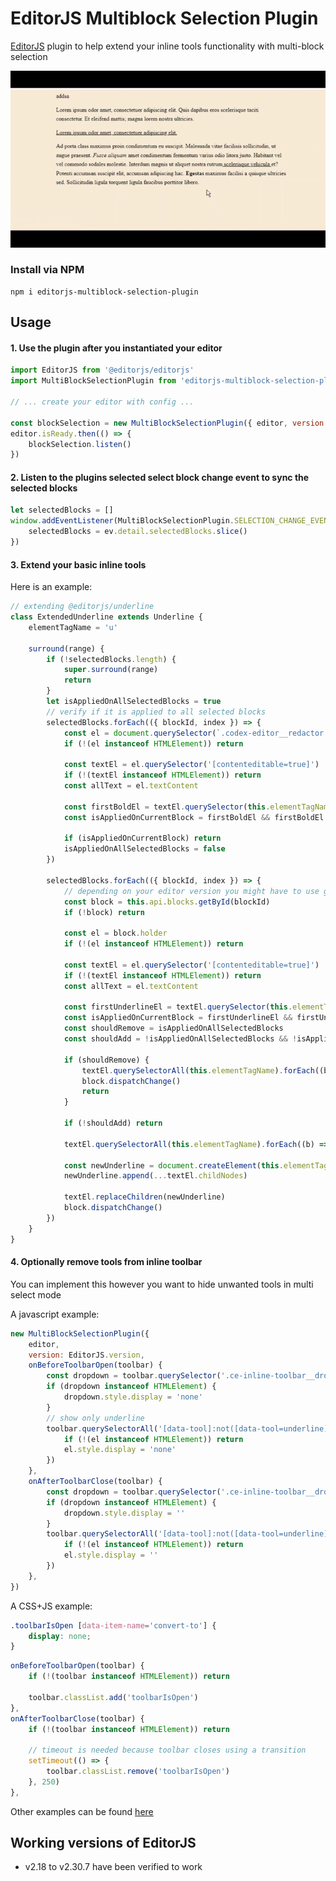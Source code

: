# EditorJS Multiblock Selection Plugin

[EditorJS](https://editorjs.io) plugin to help extend your inline tools functionality with multi-block selection

![](./assets/example.gif)

### Install via NPM

```shell
npm i editorjs-multiblock-selection-plugin
```

## Usage

#### 1. Use the plugin after you instantiated your editor

```js
import EditorJS from '@editorjs/editorjs'
import MultiBlockSelectionPlugin from 'editorjs-multiblock-selection-plugin'

// ... create your editor with config ...

const blockSelection = new MultiBlockSelectionPlugin({ editor, version: EditorJS.version })
editor.isReady.then(() => {
    blockSelection.listen()
})
```

#### 2. Listen to the plugins selected select block change event to sync the selected blocks

```js
let selectedBlocks = []
window.addEventListener(MultiBlockSelectionPlugin.SELECTION_CHANGE_EVENT, (ev) => {
    selectedBlocks = ev.detail.selectedBlocks.slice()
})
```

#### 3. Extend your basic inline tools

Here is an example:

```js
// extending @editorjs/underline
class ExtendedUnderline extends Underline {
    elementTagName = 'u'

    surround(range) {
        if (!selectedBlocks.length) {
            super.surround(range)
            return
        }
        let isAppliedOnAllSelectedBlocks = true
        // verify if it is applied to all selected blocks
        selectedBlocks.forEach(({ blockId, index }) => {
            const el = document.querySelector(`.codex-editor__redactor .ce-block:nth-child(${index + 1})`)
            if (!(el instanceof HTMLElement)) return

            const textEl = el.querySelector('[contenteditable=true]')
            if (!(textEl instanceof HTMLElement)) return
            const allText = el.textContent

            const firstBoldEl = textEl.querySelector(this.elementTagName)
            const isAppliedOnCurrentBlock = firstBoldEl && firstBoldEl.textContent == allText

            if (isAppliedOnCurrentBlock) return
            isAppliedOnAllSelectedBlocks = false
        })

        selectedBlocks.forEach(({ blockId, index }) => {
            // depending on your editor version you might have to use getByIndex();
            const block = this.api.blocks.getById(blockId)
            if (!block) return

            const el = block.holder
            if (!(el instanceof HTMLElement)) return

            const textEl = el.querySelector('[contenteditable=true]')
            if (!(textEl instanceof HTMLElement)) return
            const allText = el.textContent

            const firstUnderlineEl = textEl.querySelector(this.elementTagName)
            const isAppliedOnCurrentBlock = firstUnderlineEl && firstUnderlineEl.textContent == allText
            const shouldRemove = isAppliedOnAllSelectedBlocks
            const shouldAdd = !isAppliedOnAllSelectedBlocks && !isAppliedOnCurrentBlock

            if (shouldRemove) {
                textEl.querySelectorAll(this.elementTagName).forEach((b) => b.replaceWith(...b.childNodes))
                block.dispatchChange()
                return
            }

            if (!shouldAdd) return

            textEl.querySelectorAll(this.elementTagName).forEach((b) => b.replaceWith(...b.childNodes))

            const newUnderline = document.createElement(this.elementTagName)
            newUnderline.append(...textEl.childNodes)

            textEl.replaceChildren(newUnderline)
            block.dispatchChange()
        })
    }
}
```

#### 4. Optionally remove tools from inline toolbar

You can implement this however you want to hide unwanted tools in multi select mode

A javascript example:

```js
new MultiBlockSelectionPlugin({
    editor,
    version: EditorJS.version,
    onBeforeToolbarOpen(toolbar) {
        const dropdown = toolbar.querySelector('.ce-inline-toolbar__dropdown')
        if (dropdown instanceof HTMLElement) {
            dropdown.style.display = 'none'
        }
        // show only underline
        toolbar.querySelectorAll('[data-tool]:not([data-tool=underline])').forEach((el) => {
            if (!(el instanceof HTMLElement)) return
            el.style.display = 'none'
        })
    },
    onAfterToolbarClose(toolbar) {
        const dropdown = toolbar.querySelector('.ce-inline-toolbar__dropdown')
        if (dropdown instanceof HTMLElement) {
            dropdown.style.display = ''
        }
        toolbar.querySelectorAll('[data-tool]:not([data-tool=underline])').forEach((el) => {
            if (!(el instanceof HTMLElement)) return
            el.style.display = ''
        })
    },
})
```

A CSS+JS example:

```css
.toolbarIsOpen [data-item-name='convert-to'] {
    display: none;
}
```

```js
onBeforeToolbarOpen(toolbar) {
    if (!(toolbar instanceof HTMLElement)) return

    toolbar.classList.add('toolbarIsOpen')
},
onAfterToolbarClose(toolbar) {
    if (!(toolbar instanceof HTMLElement)) return

    // timeout is needed because toolbar closes using a transition
    setTimeout(() => {
        toolbar.classList.remove('toolbarIsOpen')
    }, 250)
},
```

Other examples can be found [here](https://github.com/sebmeister2077/editorjs-multiblock-selection-plugin/tree/main/examples)

## Working versions of EditorJS

-   v2.18 to v2.30.7 have been verified to work
